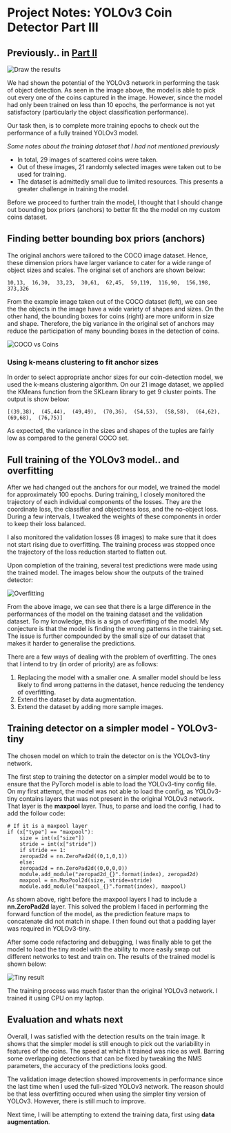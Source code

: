 # Project Notes: YOLOv3 Coin Detector Part III

## Previously.. in [Part II](/project-notes-2.md)

![Draw the results](/sample-detection.PNG)

We had shown the potential of the YOLOv3 network in performing the task of object detection. As seen in the image above, the 
model is able to pick out every one of the coins captured in the image. However, since the model had only been trained on less 
than 10 epochs, the performance is not yet satisfactory (particularly the object classification performance).

Our task then, is to complete more training epochs to check out the performance of a fully trained YOLOv3 model.

  *Some notes about the training dataset that I had not mentioned previously*
  
  * In total, 29 images of scattered coins were taken.
  * Out of these images, 21 randomly selected images were taken out to be used for training.
  * The dataset is admittedly small due to limited resources. This presents a greater challenge in training the model.

Before we proceed to further train the model, I thought that I should change out bounding box priors (anchors) to better fit the 
the model on my custom coins dataset.

## Finding better bounding box priors (anchors)

The original anchors were tailored to the COCO image dataset. Hence, these dimension priors have larger variance to cater for a 
wide range of object sizes and scales. The original set of anchors are shown below:

`10,13,  16,30,  33,23,  30,61,  62,45,  59,119,  116,90,  156,198,  373,326`

From the example image taken out of the COCO dataset (left), we can see the the objects in the image have a wide variety of 
shapes and sizes. On the other hand, the bounding boxes for coins (right) are more uniform in size and shape. Therefore, the 
big variance in the original set of anchors may reduce the participation of many bounding boxes in the detection of coins.

![COCO vs Coins](/cocovscoins.png)

### Using k-means clustering to fit anchor sizes

In order to select appropriate anchor sizes for our coin-detection model, we used the k-means clustering algorithm. On our 21 
image dataset, we applied the KMeans function from the SKLearn library to get 9 cluster points. The output is show below:

`[(39,38),  (45,44),  (49,49),  (70,36),  (54,53),  (58,58),  (64,62),  (69,68),  (76,75)]`

As expected, the variance in the sizes and shapes of the tuples are fairly low as compared to the general COCO set.

## Full training of the YOLOv3 model.. and overfitting

After we had changed out the anchors for our model, we trained the model for approximately 100 epochs. During training, I closely 
monitored the trajectory of each individual components of the losses. They are the coordinate loss, the classifier and objectness 
loss, and the no-object loss. During a few intervals, I tweaked the weights of these components in order to keep their loss 
balanced.

I also monitored the validation losses (8 images) to make sure that it does not start rising due to overfitting. The training 
process was stopped once the trajectory of the loss reduction started to flatten out.

Upon completion of the training, several test predictions were made using the trained model. The images below show the outputs 
of the trained detector:

![Overfitting](/overfit.png)

From the above image, we can see that there is a large difference in the performances of the model on the training dataset and 
the validation dataset. To my knowledge, this is a sign of overfitting of the model. My conjecture is that the model is finding 
the wrong patterns in the training set. The issue is further compounded by the small size of our dataset that makes it harder 
to generalise the predictions.

There are a few ways of dealing with the problem of overfitting. The ones that I intend to try (in order of priority) are as 
follows:

1. Replacing the model with a smaller one. A smaller model should be less likely to find wrong patterns in the dataset, hence 
reducing the tendency of overfitting.
2. Extend the dataset by data augmentation.
3. Extend the dataset by adding more sample images.

## Training detector on a simpler model - YOLOv3-tiny

The chosen model on which to train the detector on is the YOLOv3-tiny network.

The first step to training the detector on a simpler model would be to to ensure that the PyTorch model is able to load the 
YOLOv3-tiny config file. On my first attempt, the model was not able to load the config, as YOLOv3-tiny contains layers that was 
not present in the original YOLOv3 network. That layer is the **maxpool** layer. Thus, to parse and load the config, I had to 
add the follow code:

```python3
# If it is a maxpool layer
if (x["type"] == "maxpool"):
    size = int(x["size"])
    stride = int(x["stride"])
    if stride == 1:
	zeropad2d = nn.ZeroPad2d((0,1,0,1))
    else:
	zeropad2d = nn.ZeroPad2d((0,0,0,0))
    module.add_module("zeropad2d_{}".format(index), zeropad2d)
    maxpool = nn.MaxPool2d(size, stride=stride)
    module.add_module("maxpool_{}".format(index), maxpool)
```

As shown above, right before the maxpool layers I had to include a **nn.ZeroPad2d** layer. This solved the problem I faced in 
performing the forward function of the model, as the prediction feature maps to concatenate did not match in shape. I then found 
out that a padding layer was required in YOLOv3-tiny.

After some code refactoring and debugging, I was finally able to get the model to load the tiny model with the ability to more 
easily swap out different networks to test and train on. The results of the trained model is shown below:

![Tiny result](/tiny-result.jpg)

The training process was much faster than the original YOLOv3 network. I trained it using CPU on my laptop.

## Evaluation and whats next

Overall, I was satisfied with the detection results on the train image. It shows that the simpler model is still enough to pick 
out the variability in features of the coins. The speed at which it trained was nice as well. Barring some overlapping detections 
that can be fixed by tweaking the NMS parameters, the accuracy of the predictions looks good.

The validation image detection showed improvements in performance since the last time when I used the full-sized YOLOv3 network. 
The reason should be that less overfitting occured when using the simpler tiny version of YOLOv3. However, there is still much to 
improve.

Next time, I will be attempting to extend the training data, first using **data augmentation**.

